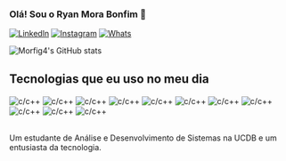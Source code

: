 
### Olá! Sou o Ryan Mora Bonfim 🤠

[![Linkedln](    https://img.shields.io/badge/LinkedIn-0077B5?style=for-the-badge&logo=linkedin&logoColor=white)](www.linkedin.com/in/ryan-mora-bonfim)
[![Instagram](https://img.shields.io/badge/Instagram-E4405F?style=for-the-badge&logo=instagram&logoColor=white)](https://www.instagram.com/eu.mesmo.ryan?igsh=MW5vdmU1OTU0MmRxMQ%3D%3D&utm_source=qr)
[![Whats](https://img.shields.io/badge/WhatsApp-25D366?style=for-the-badge&logo=whatsapp&logoColor=white)](https://w.app/DevRyan)


![Morfig4's GitHub stats](https://github-readme-stats.vercel.app/api?username=Morfig4&show_icons=true&theme=dracula)

## Tecnologias que eu uso no meu dia

<div style="display:inline_block">
    <img align="center" alt="c/c++" src="https://img.shields.io/badge/Python-14354C?style=for-the-badge&logo=python&logoColor=white" />
     <img align="center" alt="c/c++" src="https://img.shields.io/badge/C%2B%2B-00599C?style=for-the-badge&logo=c%2B%2B&logoColor=white" />
      <img align="center" alt="c/c++" src="https://img.shields.io/badge/JavaScript-F7DF1E?style=for-the-badge&logo=javascript&logoColor=black" />
      <img align="center" alt="c/c++" src="https://img.shields.io/badge/HTML5-E34F26?style=for-the-badge&logo=html5&logoColor=white" />
       <img align="center" alt="c/c++" src="https://img.shields.io/badge/Java-ED8B00?style=for-the-badge&logo=openjdk&logoColor=white" />
        <img align="center" alt="c/c++" src="https://img.shields.io/badge/PHP-777BB4?style=for-the-badge&logo=php&logoColor=white"/>
         <img align="center" alt="c/c++" src="https://img.shields.io/badge/Ruby-CC342D?style=for-the-badge&logo=ruby&logoColor=white" />
          <img align="center" alt="c/c++" src="https://img.shields.io/badge/Laravel-FF2D20?style=for-the-badge&logo=laravel&logoColor=white" />
          <img align="center" alt="c/c++" src="https://img.shields.io/badge/PostgreSQL-316192?style=for-the-badge&logo=postgresql&logoColor=white" />
          <img align="center" alt="c/c++" src="https://img.shields.io/badge/React-20232A?style=for-the-badge&logo=react&logoColor=61DAFB" />
          <img align="center" alt="c/c++" src="https://img.shields.io/badge/Node.js-43853D?style=for-the-badge&logo=node.js&logoColor=white" />
         
          
</div><br/>

Um estudante de Análise e Desenvolvimento de Sistemas na UCDB e um entusiasta da tecnologia.
